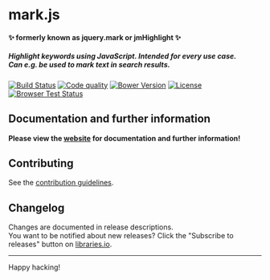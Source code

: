 # mark.js

#### :sparkles: formerly known as jquery.mark or jmHighlight :sparkles:

##### Highlight keywords using JavaScript. Intended for every use case. <br> Can e.g. be used to mark text in search results.

[![Build Status][build-status-image]][build-status]
[![Code quality][code-quality-image]][code-quality]
[![Bower Version][bower-version-image]][bower-version]
[![License][license-image]][license]  
[![Browser Test Status][sauce-image]][sauce]

## Documentation and further information

**Please view the [website][website] for documentation and further information!**

## Contributing

See the [contribution guidelines][contributing].

## Changelog
Changes are documented in release descriptions.  
You want to be notified about new releases? Click the "Subscribe to releases"
button on [libraries.io][libraries].

---

Happy hacking!

[build-status]: https://travis-ci.org/julmot/mark.js
[code-quality]: https://www.codacy.com/app/julmot/mark.js
[bower-version]: https://github.com/julmot/mark.js
[license]: https://raw.githubusercontent.com/julmot/mark.js/master/LICENSE
[sauce]: https://saucelabs.com/u/markjs

[build-status-image]: https://img.shields.io/travis/julmot/mark.js/master.svg?label=test
[code-quality-image]:https://img.shields.io/codacy/27a3ed45370f41e89b02073b214c18a7.svg
[bower-version-image]: https://img.shields.io/bower/v/mark.js.svg
[license-image]: https://img.shields.io/badge/license-MIT-blue.svg
[sauce-image]: https://saucelabs.com/browser-matrix/markjs.svg

[website]: https://markjs.io/
[contributing]: https://github.com/julmot/mark.js/blob/master/CONTRIBUTING.md
[releases]: https://github.com/julmot/mark.js/releases
[libraries]: https://libraries.io/bower/mark.js/

